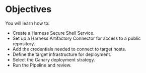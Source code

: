 # Objectives

You will learn how to:

* Create a Harness Secure Shell Service.
* Set up a Harness Artifactory Connector for access to a public repository.
* Add the credentials needed to connect to target hosts.
* Define the target infrastructure for deployment.
* Select the Canary deployment strategy.
* Run the Pipeline and review.
